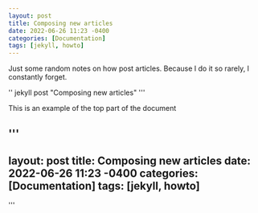 ```yaml
---
layout: post
title: Composing new articles
date: 2022-06-26 11:23 -0400
categories: [Documentation]
tags: [jekyll, howto]
---
```


Just some random notes on how post articles. Because I do it so rarely, I constantly forget.

''
jekyll post "Composing new articles"
'''

This is an example of the top part of the document

'''
---
layout: post
title: Composing new articles
date: 2022-06-26 11:23 -0400
categories: [Documentation]
tags: [jekyll, howto]
---
'''
